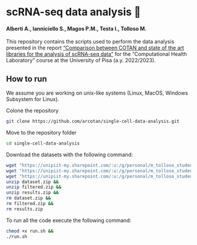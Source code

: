 # scRNA-seq data analysis 🧫
#### Alberti A., Ianniciello S., Magos P.M., Testa I., Tolloso M.

This repository contains the scripts used to perform the data analysis presented in the report [“Comparison between COTAN and state of the art libraries for the analysis of scRNA-seq data”](link) for the “Computational Health Laboratory” course at the University of Pisa (a.y. 2022/2023). 

## How to run

We assume you are working on unix-like systems (Linux, MacOS, Windows Subsystem for Linux).

Colone the repository
```bash
git clone https://github.com/arcotan/single-cell-data-analysis.git
```
Move to the repository folder
```bash
cd single-cell-data-analysis
```
Download the datasets with the following command:
```bash 
wget "https://unipiit-my.sharepoint.com/:u:/g/personal/m_tolloso_studenti_unipi_it/ESX8nFEDsHdMo5_mBAiAgBIB6aDBPwyVSNqgqnDsB2__RQ?e=LhIna1&download=1" -O dataset.zip &&
wget "https://unipiit-my.sharepoint.com/:u:/g/personal/m_tolloso_studenti_unipi_it/ERFzNbWhOq1EkDz5ntlopOIB0VZ8kxKBssaYZTxwVmPqMA?e=mU5RE6&download=1" -O filtered.zip &&
wget "https://unipiit-my.sharepoint.com/:u:/g/personal/m_tolloso_studenti_unipi_it/EUsdmgrR3K1KuNULjP5o6ksBSAU0K0T6-yVvceqpOG5RsA?e=8UdvHK&download=1" -O results.zip && 
unzip dataset.zip &&
unzip filtered.zip &&
unzip results.zip &&
rm dataset.zip &&
rm filtered.zip &&
rm results.zip
```

To run all the code execute the following command:
```bash 
chmod +x run.sh &&
./run.sh
```